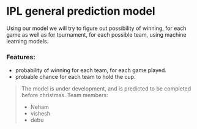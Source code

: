 # IPL general prediction model
Using our model we will try to figure out possibility of winning, for each game as well as for tournament, for each possible team, using machine learning models.

### Features:
 - probability of winning for each team, for each game played.
 - probable chance for each team to hold the cup.
 
 
 
 > The model is under development, and is predicted to be completed before christmas.
 > Team members:
 > - Neham
 > - vishesh
 > - debu
